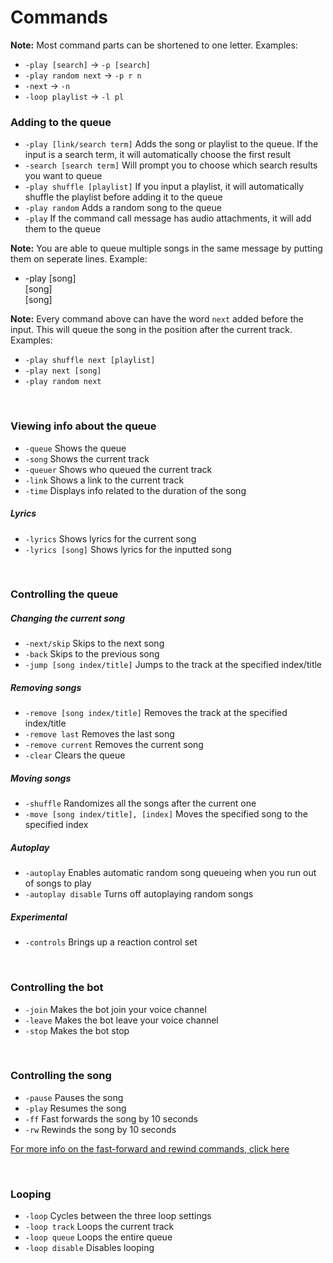 # Commands

**Note:** Most command parts can be shortened to one letter. Examples:
- `-play [search]` → `-p [search]`
- `-play random next` → `-p r n`
- `-next` → `-n`
- `-loop playlist` → `-l pl`

### Adding to the queue

* `-play [link/search term]` Adds the song or playlist to the queue. If the input is a search term, it will automatically choose the first result
* `-search [search term]` Will prompt you to choose which search results you want to queue
* `-play shuffle [playlist]` If you input a playlist, it will automatically shuffle the playlist before adding it to the queue
* `-play random` Adds a random song to the queue
* `-play` If the command call message has audio attachments, it will add them to the queue

**Note:** You are able to queue multiple songs in the same message by putting them on seperate lines. Example:
- -play [song]<br>[song]<br>[song]

**Note:** Every command above can have the word `next` added before the input. This will queue the song in the position after the current track. Examples:
- `-play shuffle next [playlist]`
- `-play next [song]`
- `-play random next`

<br>

### Viewing info about the queue

* `-queue` Shows the queue
* `-song` Shows the current track
* `-queuer` Shows who queued the current track
* `-link` Shows a link to the current track
* `-time` Displays info related to the duration of the song

##### Lyrics

* `-lyrics` Shows lyrics for the current song
* `-lyrics [song]` Shows lyrics for the inputted song

<br>

### Controlling the queue

##### Changing the current song

* `-next/skip` Skips to the next song
* `-back` Skips to the previous song
* `-jump [song index/title]` Jumps to the track at the specified index/title

##### Removing songs

* `-remove [song index/title]` Removes the track at the specified index/title
* `-remove last` Removes the last song
* `-remove current` Removes the current song
* `-clear` Clears the queue

##### Moving songs

* `-shuffle` Randomizes all the songs after the current one
* `-move [song index/title], [index]` Moves the specified song to the specified index

##### Autoplay

* `-autoplay` Enables automatic random song queueing when you run out of songs to play
* `-autoplay disable` Turns off autoplaying random songs

##### Experimental

* `-controls` Brings up a reaction control set

<br>

### Controlling the bot

* `-join` Makes the bot join your voice channel
* `-leave` Makes the bot leave your voice channel
* `-stop` Makes the bot stop

<br>

### Controlling the song

* `-pause` Pauses the song
* `-play` Resumes the song <br>
* `-ff` Fast forwards the song by 10 seconds
* `-rw` Rewinds the song by 10 seconds

[For more info on the fast-forward and rewind commands, click here](/marv/commands/time)

<br>

### Looping

* `-loop` Cycles between the three loop settings
* `-loop track` Loops the current track
* `-loop queue` Loops the entire queue
* `-loop disable` Disables looping
